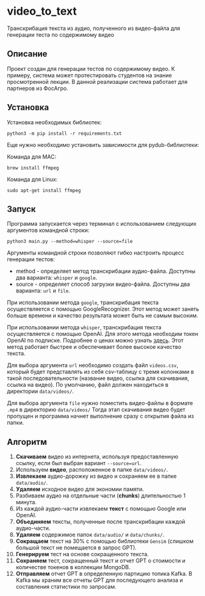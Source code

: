 # video_to_text
Транскрибация текста из аудио, полученного из видео-файла для генерации теста по содержимому видео
## Описание
Проект создан для генерации тестов по содержимому видео. К примеру, система может 
протестировать студентов на знание просмотренной лекции. В данной реализации система работает
для партнеров из ФосАгро.


## Установка
Установка необходимых библиотек:
```shell
python3 -m pip install -r requirements.txt
```
Еще нужно необходимо установить зависимости для pydub-библиотеки:

Команда для MAC:
```shell
brew install ffmpeg
```
Команда для Linux:
```shell
sudo apt-get install ffmpeg
```

## Запуск
Программа запускается через терминал с использованием следующих аргументов командной строки:

```shell
python3 main.py --method=whisper --source=file
```

Аргументы командной строки позволяют гибко настроить процесс генерации тестов:

- method - определяет метод транскрибации аудио-файла. Доступны два варианта: `whisper` и `google`.
- source - определяет способ загрузки видео-файла. Доступны два варианта: `url` и `file`.

При использовании метода `google`, транскрибация текста осуществляется с помощью GoogleRecognizer. 
Этот метод может занять больше времени и качество результата может быть не самым высоким. 

При использовании метода `whisper`, транскрибация текста осуществляется с помощью OpenAI. 
Для этого метода необходим токен OpenAI по подписке. Подробнее о ценах можно 
узнать [здесь](https://openai.com/pricing). Этот метод работает быстрее и 
обеспечивает более высокое качество текста.


Для выбора аргумента `url` необходимо создать файл `videos.csv`, 
который будет представлять из себя csv-таблицу 
с тремя колонками в такой последовательности (название видео, ссылка для скачивания, ссылка на видео).
По умолчанию, файл должен находиться в директории `data/videos/`.

Для выбора аргумента `file` нужно поместить видео-файлы в формате `.mp4` в директорию `data/videos/`
Тогда этап скачивания видео будет пропущен и программа начнет выполнение сразу с открытия файла из папки.


## Алгоритм
1. **Скачиваем** видео из интернета, используя предоставленную ссылку, если был выбран вариант `--source=url`.
2. Используем **видео**, расположенное в папке `data/videos/`.
3. **Извлекаем** аудио-дорожку из видео и сохраняем ее в папке `data/audio/`.
4. **Удаляем** исходное видео для экономии памяти.
5. Разбиваем аудио на отдельные части (**chunks**) длительностью 1 минута.
6. Из каждой аудио-части извлекаем **текст** с помощью Google или OpenAI.
7. **Объединяем** тексты, полученные после транскрибации каждой аудио-части.
8. **Удаляем** содержимое папок `data/audio/` и `data/chunks/`.
9. **Сокращаем** текст на 30% с помощью библиотеки `Gensim` (слишком большой текст не помещается в запрос GPT).
10. **Генерируем** тест на основе сокращенного текста.
11. **Сохраняем** тест, сокращенный текст и отчет GPT о стоимости и количестве токенов в коллекции MongoDB.
12. **Отправляем** отчет GPT в определенную партицию топика Kafka. В Kafka мы храним все отчеты GPT для последующего анализа и составления статистики по запросам.
